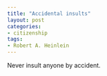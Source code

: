```yaml
---
title: "Accidental insults"
layout: post
categories:
- citizenship
tags:
- Robert A. Heinlein
---
```


Never insult anyone by accident.
